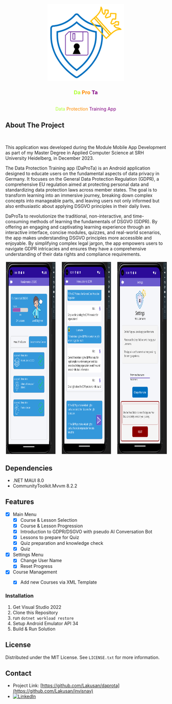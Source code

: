 <!-- PROJECT LOGO -->
<br />
<div align="center">
  <a href="https://github.com/Lakusan/invisnav">
    <img src="daprota/Resources/Images/daprota_appicon.png" alt="Logo" width="240" height="240">
  </a>

<h3 align="center">
<span style="color: Greenyellow;">Da</span>
    <span style="color: Darkorange;">Pro</span>
    <span style="color: Purple;">Ta</span></h3>

  <p align="center">
    <br />
    <span style="color: Greenyellow;">Data</span>
    <span style="color: Darkorange;">Protection</span>
    <span style="color: Purple;">Training App</span>

</div>


<!-- ABOUT THE PROJECT -->
## About The Project
<div>
    </br>
    <p>
    This application was developed during the  Module Mobile App Development as part of my Master Degree in Applied Computer Science at SRH University Heidelberg, in December 2023.
    </p>
    <p>
        The Data Protection Training app (DaProTa) is an Android application designed to educate users on the fundamental aspects of data privacy in Germany. It focuses on the General Data Protection Regulation (GDPR), a comprehensive EU regulation aimed at protecting personal data and standardizing data protection laws across member states. The goal is to transform learning into an immersive journey, breaking down complex concepts into manageable parts, and leaving users not only informed but also enthusiastic about applying DSGVO principles in their daily lives.
    </p>
    <p>
      DaProTa to revolutionize the traditional, non-interactive, and time-consuming methods of learning the fundamentals of DSGVO (GDPR). By offering an engaging and captivating learning experience through an interactive interface, concise modules, quizzes, and real-world scenarios, the app makes understanding DSGVO principles more accessible and enjoyable. By simplifying complex legal jargon, the app empowers users to navigate GDPR intricacies and ensures they have a comprehensive understanding of their data rights and compliance requirements.
    </p>
    <section style="display: grid; grid-template-columns: 1fr 1fr 1fr; gap: 20px; text-align: start;">
        <div style="color: white; padding: 2px; width: 100%; height: 100%; margin: 0;">
            <img src="daprota/Resources/Images/daprota_course.png" alt="Screenshot1" width="300" height="600" style="display: block;"></img>
        </div>
        <div style="color: white; padding: 2px; width: 100%; height: 100%; margin: 0;">
            <img src="daprota/Resources/Images/daprota_lesson.png" alt="Screenshot2" width="300" height="600" style="display: block;">
        </div>
        <div style="color: white; padding: 2px; width: 100%; height: 100%; margin: 0;">
            <img src="daprota/Resources/Images/daprota_settings.png" alt="Screenshot2" width="300" height="600" style="display: block;">
        </div>
    </section>

</div>

<!-- Dependencies -->
## Dependencies

* .NET MAUI 8.0
* CommunityToolkit.Mvvm 8.2.2


<!-- Feature Set -->
## Features

- [X] Main Menu
  - [X] Course & Lesson Selection
  - [X] Course & Lesson Progression
  - [X] Introduction to GDPR/DSGVO with pseudo AI Conversation Bot
  - [X] Lessons to prepare for Quiz
  - [X] Quiz preparation and knowledge check
  - [X] Quiz
- [X] Settings Menu
  - [X] Change User Name
  - [X] Reset Progress
- [X] Course Management
  - [X] Add new Courses via XML Template


### Installation

1. Get Visual Studio 2022
2. Clone this Repository
3. run ```dotnet workload restore``` 
4. Setup Android Emulator API 34
5. Build & Run Solution


<!-- LICENSE -->
## License

Distributed under the MIT License. See `LICENSE.txt` for more information.
</br>

<!-- CONTACT -->
## Contact

* Project Link: [https://github.com/Lakusan/daprota](https://github.com/Lakusan/invisnav)
* [![LinkedIn][linkedin-shield]][linkedin-url]

<!-- MARKDOWN LINKS & IMAGES -->
<!-- https://www.markdownguide.org/basic-syntax/#reference-style-links -->
[license-shield]: https://img.shields.io/github/license/github_username/repo_name.svg?style=for-the-badge
[license-url]: https://github.com/Lakusan/daprota/blob/master/LICENSE.txt
[linkedin-shield]: https://img.shields.io/badge/-LinkedIn-black.svg?style=for-the-badge&logo=linkedin&colorB=555
[linkedin-url]: https://www.linkedin.com/in/lakusan
